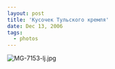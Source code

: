 ```yaml
---
layout: post
title: 'Кусочек Тульского кремля'
date: Dec 13, 2006
tags:
  - photos
---
```


![MG-7153-lj.jpg](upload://MG-7153-lj.jpg)
